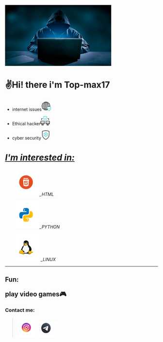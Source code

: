 <html>
 <head>
  <meta charset="UTF-8">
  <meta name="keywords" content="Top-max17,top-max17">
   <meta name="viewport" 
    content=
     "width=device-width,
       initial-scale=1">
        <link rel="stylesheet" 
         href="style.css">
         <body><img 
         src="/Who-Are-Hackers.png" 
         alt="Top-max17" 
         width="350px" 
         height="200px">
        <h1><p>✌Hi! there 
       i'm Top-max17
      </p></h1><p><ul><li>internet issues<img src="internet.png" alt="topmax" width="30" height="30"></p>
      <li><p>Ethical hacker<img src="network.png" alt="topmax" width="30" height="30"></p></li><li><p>cyber security<img src="protection.png" alt="topmax" width="30" heght="30"></li></p></ul> 
 <h1><u><i>I'm interested in:</i></u></h1>
       <ul><p><img src="top17.png" alt="topmax" width="90" height="90"><i>_HTML
<p><img src="top_17.png" alt="topmax" width="90" height="90">_PYTHON
<p><img src="linux.png" alt="topmax" width="90" height="90">
 _LINUX</i>
</p> </ul>
 </ul><hr></hr><h2>Fun:
 <p>play video games🎮</p>
 <h3>Contact me: </h3></p></strong>
  <blockquote><a href="https://www.instagram.com/topmax_17?igsh=YzljYTk1ODg3Zg==> "><img src="BackgroundEraser_20241124_204528730.png" alt="" width="60" heigh="50"></a>
 <a href="">
        <img src="telegram.png" alt="top-max" width="70" height="50"></a>
           <a href=""></blockquote>
</h5></p></blockquote></body></html>

